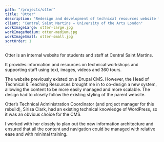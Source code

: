 ```yaml
---
path: "/projects/otter"
title: "Otter"
description: "Redesign and development of technical resources website for Central Saint Martins"
client: "Central Saint Martins — University of the Arts London"
workImageLarge: otter-large.jpg
workImageMedium: otter-medium.jpg
workImageSmall: otter-small.jpg
sortOrder: 1
---
```


Otter is an internal website for students and staff at Central Saint Martins.

It provides information and resources on technical workshops and supporting staff using text, images, videos and 360 tours.

The website previously existed on a Drupal CMS. However, the Head of Technical & Teaching Resources brought me in to co-design a new system, allowing the content to be more easily managed and more scalable. The design had to closely follow the existing styling of the parent website.

Otter’s Technical Administration Coordinator (and project manager for this rebuild), Sirisa Clark, had an existing technical knowledge of WordPress, so it was an obvious choice for the CMS.

I worked with her closely to plan out the new information architecture and ensured that all the content and navigation could be managed with relative ease and with minimal training.
